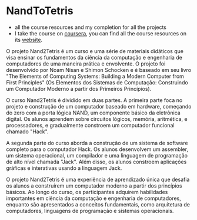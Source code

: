 # NandToTetris
- all the course resources and my completion for all the projects
- I take the course on [coursera](https://www.coursera.org/learn/build-a-computer/home/week/1), you can find all the course resources
on its [website](https://www.nand2tetris.org/).




O projeto Nand2Tetris é um curso e uma série de materiais didáticos que visa ensinar os fundamentos da ciência da computação e engenharia de computadores de uma maneira prática e envolvente. O projeto foi desenvolvido por Noam Nisan e Shimon Schocken e é baseado em seu livro "The Elements of Computing Systems: Building a Modern Computer from First Principles" (Os Elementos dos Sistemas de Computação: Construindo um Computador Moderno a partir dos Primeiros Princípios).

O curso Nand2Tetris é dividido em duas partes. A primeira parte foca no projeto e construção de um computador baseado em hardware, começando do zero com a porta lógica NAND, um componente básico da eletrônica digital. Os alunos aprendem sobre circuitos lógicos, memória, aritmética, e processadores, e gradualmente constroem um computador funcional chamado "Hack".

A segunda parte do curso aborda a construção de um sistema de software completo para o computador Hack. Os alunos desenvolvem um assembler, um sistema operacional, um compilador e uma linguagem de programação de alto nível chamada "Jack". Além disso, os alunos constroem aplicações gráficas e interativas usando a linguagem Jack.

O projeto Nand2Tetris é uma experiência de aprendizado única que desafia os alunos a construírem um computador moderno a partir dos princípios básicos. Ao longo do curso, os participantes adquirem habilidades importantes em ciência da computação e engenharia de computadores, enquanto são apresentados a conceitos fundamentais, como arquitetura de computadores, linguagens de programação e sistemas operacionais.
